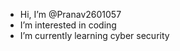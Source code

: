 - Hi, I’m @Pranav2601057
- I’m interested in coding
- I’m currently learning cyber security
<!---
Pranav260105/Pranav260105 is a ✨ special ✨ repository because its `README.md` (this file) appears on your GitHub profile.
You can click the Preview link to take a look at your changes.
--->
